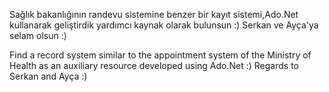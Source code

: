 Sağlık bakanlığının randevu sistemine benzer bir kayıt sistemi,Ado.Net kullanarak geliştirdik yardımcı kaynak olarak bulunsun :) Serkan ve Ayça'ya selam olsun :)



Find a record system similar to the appointment system of the Ministry of Health as an auxiliary resource developed using Ado.Net :) Regards to Serkan and Ayça :)
